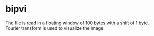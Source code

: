 # bipvi
The file is read in a floating window of 100 bytes with a shift of 1 byte.
Fourier transform is used to visualize the image.
